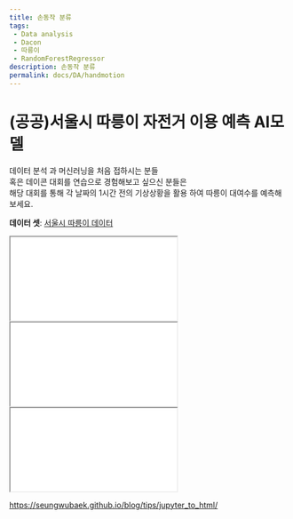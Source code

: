 ```yaml
---
title: 손동작 분류
tags: 
 - Data analysis
 - Dacon
 - 따릉이
 - RandomForestRegressor
description: 손동작 분류
permalink: docs/DA/handmotion
---
```


# (공공)서울시 따릉이 자전거 이용 예측 AI모델

데이터 분석 과 머신러닝을 처음 접하시는 분들<br>
혹은 데이콘 대회를 연습으로 경험해보고 싶으신 분들은<br> 
해당 대회를 통해 각 날짜의 1시간 전의 기상상황을 활용 하여 따릉이 대여수를 예측해 보세요.

**데이터 셋**: [서울시 따릉이 데이터](https://dacon.io/competitions/open/235576/data)

<iframe id="handmotion" name="handmotion" src="{{ site.baseurl }}/assets/iframes/jupyter_notebooks/handmotion">test</iframe>

<iframe id="handmotion1" name="handmotion1" src="{{ site.baseurl }}/_docs/DA/hand">test</iframe>

<iframe id="handmotion1" name="handmotion1" src="{{ site.baseurl }}/docs/DA/hand">test</iframe>


https://seungwubaek.github.io/blog/tips/jupyter_to_html/